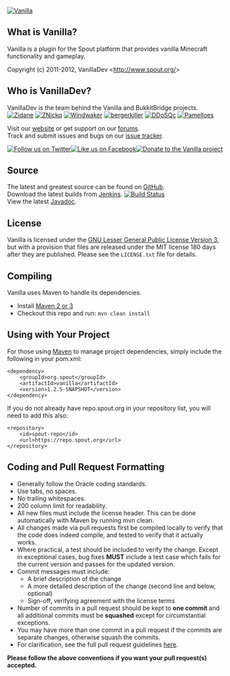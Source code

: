 [![Vanilla][Project Logo]][Website]

What is Vanilla?
----------------
Vanilla is a plugin for the Spout platform that provides vanilla Minecraft functionality and gameplay.

Copyright (c) 2011-2012, VanillaDev <<http://www.spout.org/>>

Who is VanillaDev?
------------------------
VanillaDev is the team behind the Vanilla and BukkitBridge projects.  
[![Zidane](https://secure.gravatar.com/avatar/99532c7f117c8dac751422376116fb38?d=mm&r=pg&s=48)](http://forums.spout.org/members/zidane/) [![ZNickq](https://secure.gravatar.com/avatar/2d9c36328b81d872ba0c5b9cb82bbfe8?d=mm&r=pg&s=48)](http://forums.spout.org/members/znickq/) [![Windwaker](https://secure.gravatar.com/avatar/942913bba29c93344d8a2e4da56c6bf1?d=mm&r=pg&s=48)](http://forums.spout.org/members/windwaker/) [![bergerkiller](https://secure.gravatar.com/avatar/231ba19298225157537674cbeb7a9f7f?s=mm&r=pg&s=48)](http://forums.spout.org/members/bergerkiller/) [![DDoSQc](https://secure.gravatar.com/avatar/ec0cc434d9c9b34670d4c8845fe6bebc?s=mm&r=pg&s=48)](http://forums.spout.org/members/ddos/) [![Pamelloes](https://secure.gravatar.com/avatar/a48c6394ae3408c5da63b4a5fc2ad3c6?s=mm&r=pg&s=48)](http://forums.spout.org/members/pamelloes/)

Visit our [website][Website] or get support on our [forums][Forums].  
Track and submit issues and bugs on our [issue tracker][Issues].

[![Follow us on Twitter][Twitter Logo]][Twitter][![Like us on Facebook][Facebook Logo]][Facebook][![Donate to the Vanilla project][Donate Logo]][Donate]

Source
------
The latest and greatest source can be found on [GitHub].  
Download the latest builds from [Jenkins].  [![Build Status](http://build.spout.org/job/Vanilla/badge/icon)][Jenkins]  
View the latest [Javadoc].

License
-------
Vanilla is licensed under the [GNU Lesser General Public License Version 3][License], but with a provision that files are released under the MIT license 180 days after they are published. Please see the `LICENSE.txt` file for details.

Compiling
---------
Vanilla uses Maven to handle its dependencies.

* Install [Maven 2 or 3](http://maven.apache.org/download.html)  
* Checkout this repo and run: `mvn clean install`

Using with Your Project
-----------------------
For those using [Maven](http://maven.apache.org/download.html) to manage project dependencies, simply include the following in your pom.xml:

    <dependency>
        <groupId>org.spout</groupId>
        <artifactId>vanilla</artifactId>
        <version>1.2.5-SNAPSHOT</version>
    </dependency>

If you do not already have repo.spout.org in your repository list, you will need to add this also:

    <repository>
        <id>spout-repo</id>
        <url>https://repo.spout.org</url>
    </repository>

Coding and Pull Request Formatting
----------------------------------
* Generally follow the Oracle coding standards.
* Use tabs, no spaces.
* No trailing whitespaces.
* 200 column limit for readability.
* All new files must include the license header. This can be done automatically with Maven by running mvn clean.
* All changes made via pull requests first be compiled locally to verify that the code does indeed compile, and tested to verify that it actually works.
* Where practical, a test should be included to verify the change. Except in exceptional cases, bug fixes **MUST** include a test case which fails for the current version and passes for the updated version.
* Commit messages must include:
    - A brief description of the change
    - A more detailed description of the change (second line and below, optional)
    - Sign-off, verifying agreement with the license terms
* Number of commits in a pull request should be kept to **one commit** and all additional commits must be **squashed** except for circumstantial exceptions.
* You may have more than one commit in a pull request if the commits are separate changes, otherwise squash the commits.
* For clarification, see the full pull request guidelines [here](http://spout.in/prguide).

**Please follow the above conventions if you want your pull request(s) accepted.**

[Project Logo]: http://cdn.spout.org/img/logo/vanilla_630x150.png
[License]: http://www.spout.org/SpoutDevLicenseV1.txt
[Website]: http://www.spout.org
[Forums]: http://forums.spout.org
[GitHub]: https://github.com/VanillaDev/Vanilla
[Javadoc]: http://jd.spout.org/vanilla/
[Jenkins]: http://build.spout.org/job/Vanilla
[Issues]: http://issues.spout.org/browse/Vanilla
[Twitter]: http://spout.in/twitter
[Twitter Logo]: http://cdn.spout.org/img/button/twitter_follow_us.png
[Facebook]: http://spout.in/facebook
[Facebook Logo]: http://cdn.spout.org/img/button/facebook_like_us.png
[Donate]: https://www.paypal.com/cgi-bin/webscr?hosted_button_id=QNJH72R72TZ64&item_name=Vanilla+donation+%28from+github.com%29&cmd=_s-xclick
[Donate Logo]: http://cdn.spout.org/img/button/donate_paypal_96x96.png
